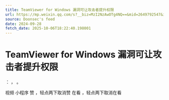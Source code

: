 ```yaml
---
title: TeamViewer for Windows 漏洞可让攻击者提升权限
url: https://mp.weixin.qq.com/s?__biz=MzI2NzAwOTg4NQ==&mid=2649792547&idx=3&sn=823d400dff519ab40c4110032852ffb6
source: Doonsec's feed
date: 2024-09-28
fetch_date: 2025-10-06T18:22:40.198001
---
```


# TeamViewer for Windows 漏洞可让攻击者提升权限

：
，
。

视频
小程序
赞
，轻点两下取消赞
在看
，轻点两下取消在看